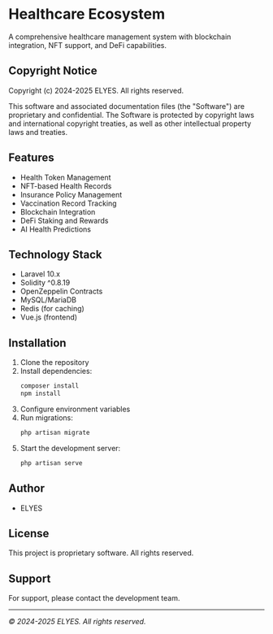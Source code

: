 # Healthcare Ecosystem

A comprehensive healthcare management system with blockchain integration, NFT support, and DeFi capabilities.

## Copyright Notice

Copyright (c) 2024-2025 ELYES. All rights reserved.

This software and associated documentation files (the "Software") are proprietary and confidential.
The Software is protected by copyright laws and international copyright treaties, as well as other
intellectual property laws and treaties.

## Features

- Health Token Management
- NFT-based Health Records
- Insurance Policy Management
- Vaccination Record Tracking
- Blockchain Integration
- DeFi Staking and Rewards
- AI Health Predictions

## Technology Stack

- Laravel 10.x
- Solidity ^0.8.19
- OpenZeppelin Contracts
- MySQL/MariaDB
- Redis (for caching)
- Vue.js (frontend)

## Installation

1. Clone the repository
2. Install dependencies:
   ```bash
   composer install
   npm install
   ```
3. Configure environment variables
4. Run migrations:
   ```bash
   php artisan migrate
   ```
5. Start the development server:
   ```bash
   php artisan serve
   ```

## Author

- ELYES

## License

This project is proprietary software. All rights reserved.

## Support

For support, please contact the development team.

---

*© 2024-2025 ELYES. All rights reserved.* 